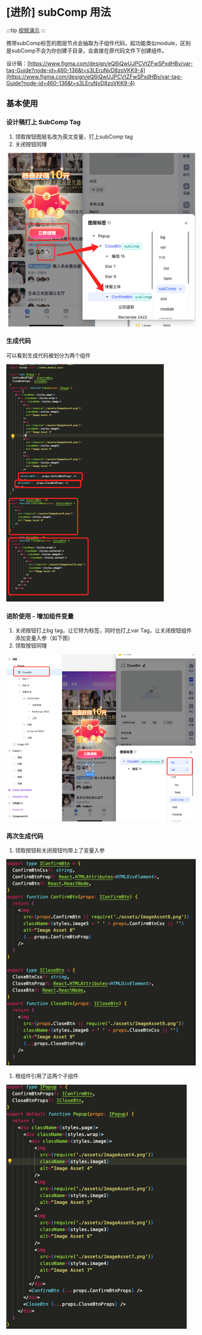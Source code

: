 # [进阶] subComp 用法

:::tip
[视频演示](http://learn.baidu.com/pages/index.html#/video/?courseId=50590&elementId=c4fa65bd-f0c6-4e92-b62f-c50950023c16&groupId=null&curPlayIndex=3)
:::

携带subComp标签的图层节点会抽取为子组件代码，起功能类似module，区别是subComp不会为你创建子目录，会直接在原代码文件下创建组件。

设计稿：[https://www.figma.com/design/eQ6iQwUJPCVtZFwSPxdHBv/var-tag-Guide?node-id=460-136&t=s3LEruNvD8zoVKK9-4](https://www.figma.com/design/eQ6iQwUJPCVtZFwSPxdHBv/var-tag-Guide?node-id=460-136&t=s3LEruNvD8zoVKK9-4)

## 基本使用

### 设计稿打上 SubComp Tag

1. 领取按钮图层名改为英文变量，打上subComp tag
2. 关闭按钮同理

![](./tag-subComp.assets/816280de1ad08d8f39bf8d3731ba43bc.png)

### 生成代码

可以看到生成代码被划分为两个组件

![](./tag-subComp.assets/3c8dc4628a077b13651e150b1eaa8334.png)

### 进阶使用 - 增加组件变量

1. 关闭按钮打上bg tag，让它转为<img />标签，同时也打上var Tag，让关闭按钮组件添加变量入参（如下图）
2. 领取按钮同理

![](./tag-subComp.assets/3e0049bdecfb1a5f1f3fe30cd610774d.png)

### 再次生成代码

1. 领取按钮和关闭按钮均带上了变量入参

![](./tag-subComp.assets/7c99e7e5fb2d3d9833a5e77ea6abf62d.png)

1. 根组件引用了这两个子组件

![](./tag-subComp.assets/3c1eb22d787288dd4ce8879617337239.png)

